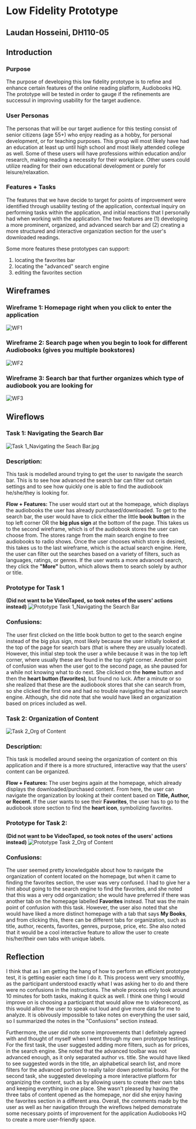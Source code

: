 # Low Fidelity Prototype 
## Laudan Hosseini, DH110-05

## Introduction
### Purpose
The purpose of developing this low fidelity prototype is to refine and enhance certain features of the online reading platform, Audiobooks HQ. The prototype will be tested in order to gauge if the refinements are successul in improving usability for the target audience. 
### User Personas 
The personas that will be our target audience for this testing consist of senior citizens (age 55+) who enjoy reading as a hobby, for personal development, or for teaching purposes. This group will most likely have had an education at least up until high school and most likely attended college as well. Some of these users will have professions within education and/or research, making reading a necessity for their workplace. Other users could utilize reading for their own educational development or purely for leisure/relaxation.  
### Features + Tasks 
The features that we have decide to target for points of improvement were identified through usability testing of the application, contextual inquiry on performing tasks within the application, and initial reactions that I personally had when working with the application. The two features are (1) developing a more prominent, organized, and advanced search bar and (2) creating a more structured and interactive organization section for the user's downloaded readings.  

Some more features these prototypes can support:
1. locating the favorites bar 
2. locating the "advanced" search engine
3. editing the favorites section 

## Wireframes
### Wireframe 1: Homepage right when you click to enter the application
![WF1](https://github.com/laudanhosseini/DH110-05/blob/176cfe95c2d6337cc044225677eb750ca3bc42eb/WF1.jpg) 


### Wireframe 2: Search page when you begin to look for different Audiobooks (gives you multiple bookstores) 
![WF2](https://github.com/laudanhosseini/DH110-05/blob/e6d3ffbe646b37364e228fb8f64c062fc57cbff5/WF2.jpg) 


### Wireframe 3: Search bar that further organizes which type of audiobook you are looking for 
![WF3](https://github.com/laudanhosseini/DH110-05/blob/725ad932d0c5f7634318ec4594968d70151b657c/WF3.jpg)

## Wireflows 
### Task 1: Navigating the Search Bar 
![Task 1_Navigating the Seach Bar.jpg](https://github.com/laudanhosseini/DH110-05/blob/f6225df544f14d5494678695b599ff7ad613fd7e/Task%201_%20Navigating%20the%20Search%20Bar.jpg)

### Description: 
This task is modelled around trying to get the user to navigate the search bar. This is to see how advanced the search bar can filter out certain settings and to see how quickly one is able to find the audiobook he/she/they is looking for. 
  
  **Flow + Features:** The user would start out at the homepage, which displays the audiobooks the user has already purchased/downloaded. To get to the  search bar, the user would have to click either the little **book button** in the top left corner OR the **big plus sign** at the bottom of the page. This takes us to the second wireframe, which is of the audiobook stores the user can choose from. The stores range from the main search engine to free audiobooks to radio shows. Once the user chooses which store is desired, this takes us to the last wireframe, which is the actual search engine. Here, the user can filter out the searches based on a variety of filters, such as languages, ratings, or genres. If the user wants a more advanced search, they click the **"More"** button, which allows them to search solely by author or title. 

### Prototype for Task 1 
   **(Did not want to be VideoTaped, so took notes of the users' actions instead)**
![Prototype Task 1_Navigating the Search Bar](https://github.com/laudanhosseini/DH110-05/blob/c9670330c3f537f1b18265264e8308307a63ca91/Prototype%20Test%201_%20Navigating%20the%20Search%20Bar%20Copy.jpg)

### Confusions: 
The user first clicked on the little book button to get to the search engine instead of the big plus sign, most likely because the user initially looked at the top of the page for search bars (that is where they are usually located). However, this initial step took the user a while because it was in the top left corner, where usually these are found in the top *right* corner. Another point of confusion was when the user got to the second page, as she paused for a while not knowing what to do next. She clicked on the **home** button and then the **heart button (favorites)**, but found no luck. After a minute or so she realized that these are the audiobook stores that she can search from, so she clicked the first one and had no trouble navigating the actual search engine. Although, she did note that she would have liked an organization based on prices included as well. 

### Task 2: Organization of Content
![Task 2_Org of Content](https://github.com/laudanhosseini/DH110-05/blob/566bbf7495c4e8b1976b6bf1c48fa2eb9b1370b2/Task%202_%20Org%20of%20Content.jpg)

### Description: 
This task is modelled around seeing the organization of content on this application and if there is a more structured, interactive way that the users' content can be organized. 
    
   **Flow + Features:** The user begins again at the homepage, which already displays the downloaded/purchased content. From here, the user can navigate the organization by looking at their content based on **Title, Author, or Recent.** If the user wants to see their **Favorites**, the user has to go to the audiobook store section to find the **heart icon**, symbolizing favorites. 

### Prototype for Task 2: 
 **(Did not want to be VideoTaped, so took notes of the users' actions instead)**
![Prototype Task 2_Org of Content](https://github.com/laudanhosseini/DH110-05/blob/ea80527d81c98305090cee93c3229fbac505bd25/Prototype%20Test%202_%20Org%20of%20Content%20Copy.jpg) 

### Confusions: 
The user seemed pretty knowledgable about how to navigate the organization of content located on the homepage, but when it came to finding the favorites section, the user was very confused. I had to give her a hint about going to the search engine to find the favorites, and she noted that this was a very odd organization; she would have preferred if there was another tab on the homepage labelled **Favorites** instead. That was the main point of confusion with this task. However, the user also noted that she would have liked a more distinct homepage with a tab that says **My Books**, and from clicking this, there can be different tabs for organization, such as title, author, recents, favorites, genres, purpose, price, etc. She also noted that it would be a cool interactive feature to allow the user to create his/her/their own tabs with unique labels. 

## Reflection 

I think that as I am getting the hang of how to perform an efficient prototype test, it is getting easier each time I do it. This process went very smoothly, as the participant understood exactly what I was asking her to do and there were no confusions in the instructions. The whole process only took around 10 minutes for both tasks, making it quick as well. I think one thing I would improve on is choosing a participant that would allow me to videorecord, as this would allow the user to speak out loud and give more data for me to analyze. It is obivously impossible to take notes on everything the user said, so I summarized the notes in the "Confusions" section instead. 

Furthermore, the user did note some improvements that I definitely agreed with and thought of myself when I went through my own prototype testings. For the first task, the user suggested adding more filters, such as for prices, in the search engine. She noted that the advanced toolbar was not advanced enough, as it only separated author vs. title. She would have liked to see suggested words in the title, an alphabetical search list, and more filters for the advanced portion to really tailor down potential books. For the second task, she suggested developing a more interactive platform for organizing the content, such as by allowing users to create their own tabs and keeping everything in one place. She wasn't pleased by having the three tabs of content opened as the homepage, nor did she enjoy having the favorites section in a different area. Overall, the comments made by the user as well as her navigation through the wireflows helped demonstrate some necessary points of improvement for the application Audiobooks HQ to create a more user-friendly space. 
